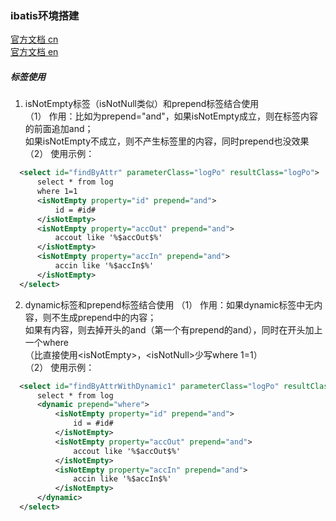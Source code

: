 ### ibatis环境搭建
[官方文档 cn](https://ibatis.apache.org/docs/java/pdf/iBATIS-SqlMaps-2_cn.pdf)  
[官方文档 en](https://ibatis.apache.org/docs/java/pdf/iBATIS-SqlMaps-2_en.pdf)

##### 标签使用
1. isNotEmpty标签（isNotNull类似）和prepend标签结合使用  
（1） 作用：比如为prepend="and"，如果isNotEmpty成立，则在标签内容的前面追加and；  
如果isNotEmpty不成立，则不产生标签里的内容，同时prepend也没效果  
（2） 使用示例：
  ```xml
    <select id="findByAttr" parameterClass="logPo" resultClass="logPo">
        select * from log
        where 1=1
        <isNotEmpty property="id" prepend="and">
            id = #id#
        </isNotEmpty>
        <isNotEmpty property="accOut" prepend="and">
            accout like '%$accOut$%'
        </isNotEmpty>
        <isNotEmpty property="accIn" prepend="and">
            accin like '%$accIn$%'
        </isNotEmpty>
    </select>
  ```
2. dynamic标签和prepend标签结合使用
（1） 作用：如果dynamic标签中无内容，则不生成prepend中的内容；  
如果有内容，则去掉开头的and（第一个有prepend的and），同时在开头加上一个where  
（比直接使用&lt;isNotEmpty&gt;，&lt;isNotNull&gt;少写where 1=1）  
（2） 使用示例：  
  ```xml
    <select id="findByAttrWithDynamic1" parameterClass="logPo" resultClass="logPo">
        select * from log
        <dynamic prepend="where">
            <isNotEmpty property="id" prepend="and">
                id = #id#
            </isNotEmpty>
            <isNotEmpty property="accOut" prepend="and">
                accout like '%$accOut$%'
            </isNotEmpty>
            <isNotEmpty property="accIn" prepend="and">
                accin like '%$accIn$%'
            </isNotEmpty>
        </dynamic>
    </select>
  ```